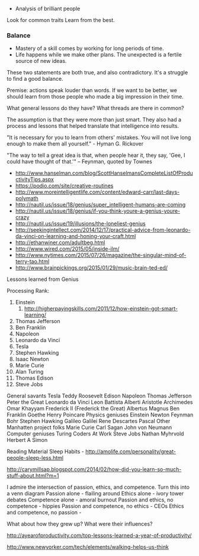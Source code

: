 - Analysis of brilliant people

Look for common traits
Learn from the best.


### Balance

* Mastery of a skill comes by working for long periods of time.
* Life happens while we make other plans. The unexpected is a fertile source of new ideas. 

These two statements are both true, and also contradictory. It's a struggle to find a good balance.

Premise: actions speak louder than words. If we want to be better, we should learn from those people who made a big impression in their time.

What general lessons do they have? What threads are there in common?

The assumption is that they were more than just smart. They also had a process and lessons that helped translate that intelligence into results.

"It is necessary for you to learn from others' mistakes. You will not live long enough to make them all yourself." - Hyman G. Rickover

"The way to tell a great idea is that, when people hear it, they say, 'Gee, I could have thought of that.'" – Feynman, quoted by Townes


* http://www.hanselman.com/blog/ScottHanselmansCompleteListOfProductivityTips.aspx
* https://podio.com/site/creative-routines
* http://www.moreintelligentlife.com/content/edward-carr/last-days-polymath
* http://nautil.us/issue/18/genius/super_intelligent-humans-are-coming
* http://nautil.us/issue/18/genius/if-you-think-youre-a-genius-youre-crazy
* http://nautil.us/issue/19/illusions/the-loneliest-genius
* http://seekingintellect.com/2014/12/17/practical-advice-from-leonardo-da-vinci-on-learning-and-honing-your-craft.html
* http://ethanwiner.com/adultbeg.html
* http://www.wired.com/2015/05/inside-ilm/
* http://www.nytimes.com/2015/07/26/magazine/the-singular-mind-of-terry-tao.html
* http://www.brainpickings.org/2015/01/29/music-brain-ted-ed/

Lessons learned from Genius


Processing Rank:
1. Einstein
	1. http://higherpayingskills.com/2011/12/how-einstein-got-smart-learning/ 
2. Thomas Jefferson
3. Ben Franklin
4. Napoleon
5. Leonardo da Vinci
6. Tesla
7. Stephen Hawking
8. Isaac Newton
9. Marie Curie
10. Alan Turing
11. Thomas Edison
12. Steve Jobs


General savants
	Tesla
	Teddy Roosevelt
	Edison
	Napoleon
	Thomas Jefferson
	Peter the Great
	Leonardo da Vinci
	Leon Battista Alberti
	Aristotle
	Archimedes
	Omar Khayyam
	Frederick II (Frederick the Great)
	Albertus Magnus
	Ben Franklin
	Goethe
	Henry Poincare
Physics geniuses
	Einstein
	Newton
	Feynman
	Bohr
	Stephen Hawking
	Galileo Galilei
	Rene Descartes
	Pascal
	Other Manhatten project folks
	Marie Curie
	Carl Sagan
	John von Neumann
Computer geniuses
	Turing
	Coders At Work
	Steve Jobs
	Nathan Myhrvold
	Herbert A Simon
	
Reading Material
	Sleep Habits - http://amolife.com/personality/great-people-sleep-less.html 

http://carymillsap.blogspot.com/2014/02/how-did-you-learn-so-much-stuff-about.html?m=1

I admire the intersection of passion, ethics, and competence.
	Turn this into a venn diagram
	Passion alone - flailing around
	Ethics alone - ivory tower debates
	Competence alone - amoral burnout
	Passion and ethics, no competence - hippies
	Passion and competence, no ethics - CEOs
	Ethics and competence, no passion - 

What about how they grew up? What were their influences?

http://ayearofproductivity.com/top-lessons-learned-a-year-of-productivity/

http://www.newyorker.com/tech/elements/walking-helps-us-think

